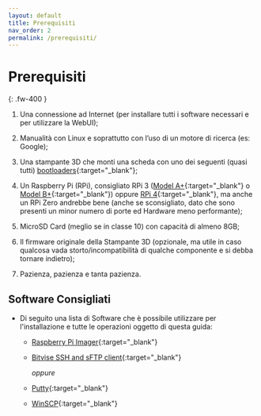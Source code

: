 ```yaml
---
layout: default
title: Prerequisiti
nav_order: 2
permalink: /prerequisiti/
---
```


# Prerequisiti
{: .fw-400 }

1. Una connessione ad Internet (per installare tutti i software necessari e per utilizzare la WebUI);

1. Manualità con Linux e soprattutto con l’uso di un motore di ricerca (es: Google);

1. Una stampante 3D che monti una scheda con uno dei seguenti (quasi tutti) [bootloaders](https://github.com/KevinOConnor/klipper/blob/master/docs/Bootloaders.md){:target="_blank"};

1. Un Raspberry Pi (RPi), consigliato RPi 3 ([Model A+](https://www.raspberrypi.org/products/raspberry-pi-3-model-a-plus/){:target="_blank"} o [Model B+](https://www.raspberrypi.org/products/raspberry-pi-3-model-b-plus/){:target="_blank"}) oppure [RPi 4](https://www.raspberrypi.org/products/raspberry-pi-4-model-b/){:target="_blank"}, ma anche un RPi Zero andrebbe bene (anche se sconsigliato, dato che sono presenti un minor numero di porte ed Hardware meno performante);

1. MicroSD Card (meglio se in classe 10) con capacità di almeno 8GB;

1. Il firmware originale della Stampante 3D (opzionale, ma utile in caso qualcosa vada storto/incompatibilità di qualche componente e si debba tornare indietro);

1. Pazienza, pazienza e tanta pazienza.

## Software Consigliati

* Di seguito una lista di Software che è possibile utilizzare per l'installazione e tutte le operazioni oggetto di questa guida:
  * [Raspberry Pi Imager](https://www.raspberrypi.org/software/){:target="_blank"}
  * [Bitvise SSH and sFTP client](https://www.bitvise.com/ssh-client-download){:target="_blank"}

     _oppure_

  * [Putty](https://www.chiark.greenend.org.uk/~sgtatham/putty/latest.html){:target="_blank"}
  * [WinSCP](https://winscp.net/eng/download.php){:target="_blank"}
